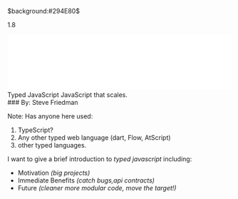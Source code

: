 $background:#294E80$
<div class="fragment current-visible current-fragment fade-left">
    <p id="version">1.8</p>
    <img src="images/typescript_logo.svg" id="logo">
   
</div>
 <div class="fragment">
        <span class="typed-js">Typed JavaScript</span>
        <span id="scales">JavaScript that scales.</span>
</div>
### By: Steve Friedman

Note:
Has anyone here used:

1. TypeScript?
2. Any other typed web language (dart, Flow, AtScript)
3. other typed languages.

I want to give a brief introduction to *typed javascript* including:
- Motivation _(big projects)_
- Immediate Benefits _(catch bugs,api contracts)_
- Future _(cleaner more modular code, move the target!)_